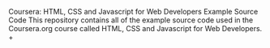 Coursera: HTML, CSS and Javascript for Web Developers
Example Source Code
This repository contains all of the example source code used in the Coursera.org course called HTML, CSS and Javascript for Web Developers.
+
